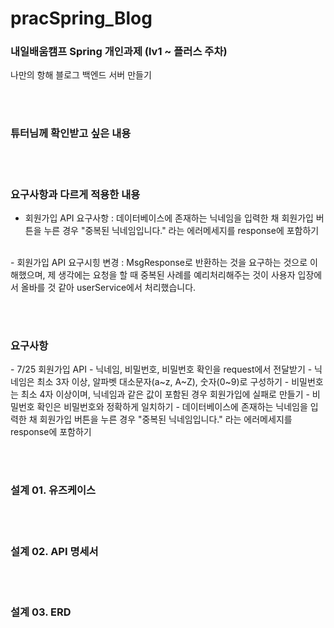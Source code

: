 # pracSpring_Blog
<h3>내일배움캠프 Spring 개인과제 (lv1 ~ 플러스 주차)</h3>
나만의 항해 블로그 백엔드 서버 만들기

<br><br>

<h3>튜터님께 확인받고 싶은 내용</h3>

<br><br>

<h3>요구사항과 다르게 적용한 내용</h3>

- 회원가입 API 요구사항 : 데이터베이스에 존재하는 닉네임을 입력한 채 회원가입 버튼을 누른 경우 "중복된 닉네임입니다." 라는 에러메세지를 response에 포함하기
<br>
- 회원가입 API 요구시힝 변경 : MsgResponse로 반환하는 것을 요구하는 것으로 이해했으며, 제 생각에는 요청을 할 때 중복된 사례를 예리처리해주는 것이 사용자 입장에서 올바를 것 같아 userService에서 처리했습니다.

<br><br>

<h3>요구사항</h3>
- 7/25 회원가입 API
    - 닉네임, 비밀번호, 비밀번호 확인을 request에서 전달받기
    - 닉네임은 최소 3자 이상, 알파벳 대소문자(a~z, A~Z), 숫자(0~9)로 구성하기
    - 비밀번호는 최소 4자 이상이며, 닉네임과 같은 값이 포함된 경우 회원가입에 실패로 만들기
    - 비밀번호 확인은 비밀번호와 정확하게 일치하기
    - 데이터베이스에 존재하는 닉네임을 입력한 채 회원가입 버튼을 누른 경우 "중복된 닉네임입니다." 라는 에러메세지를 response에 포함하기

<br><br>

<h3>설계 01. 유즈케이스</h3>

<br><br>

<h3>설계 02. API 명세서</h3>

<br><br>

<h3>설계 03. ERD</h3>

<br><br>



